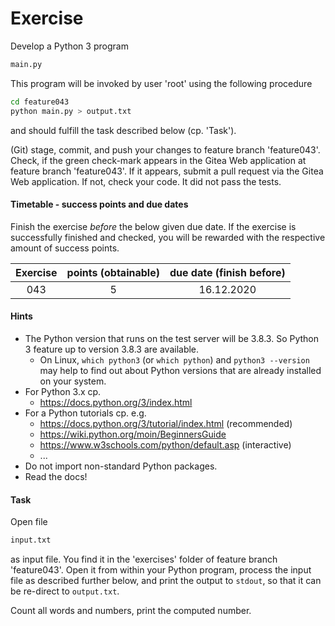 # Exercise

Develop a Python 3 program

```sh
main.py
```

This program will be invoked by user 'root' using the
following procedure

```sh
cd feature043
python main.py > output.txt
```

and should fulfill the task described below (cp. 'Task').

(Git) stage, commit, and push your changes to feature
branch 'feature043'. Check, if the green check-mark appears in the
Gitea Web application at feature branch 'feature043'. If it appears,
submit a pull request via the Gitea Web application. If not, check your code.
It did not pass the tests.

  
#### Timetable - success points and due dates

Finish the exercise *before* the below given due date. If the exercise is
successfully finished and checked, you will be rewarded with the respective
amount of success points.

|Exercise    |points (obtainable)                   |due date (finish before)|
|:--------:  |:--------:                            |:--------:              |
|043|5|16.12.2020|


#### Hints

- The Python version that runs on the test server will be 3.8.3. So Python 3
  feature up to version 3.8.3 are available.
  - On Linux, `which python3` (or `which python`) and `python3 --version` may help
    to find out about Python versions that are already installed on your system.
- For Python 3.x cp.
  - https://docs.python.org/3/index.html
- For a Python tutorials cp. e.g.
  - https://docs.python.org/3/tutorial/index.html (recommended)
  - https://wiki.python.org/moin/BeginnersGuide
  - https://www.w3schools.com/python/default.asp (interactive)
  - ...
- Do not import non-standard Python packages.
- Read the docs!

#### Task

Open file

```sh
input.txt
```

as input file. You find it in the 'exercises' folder of feature branch
'feature043'. Open it from within your Python program, process the
input file as described further below, and print the output to `stdout`, so
that it can be re-direct to `output.txt`.


Count all words and numbers, print the computed number.

